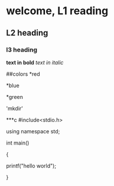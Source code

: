 # welcome, L1 reading
## L2 heading
### l3 heading

**text in bold**
*text in italic*

##colors
*red

*blue

*green

'mkdir'

***c
#include<stdio.h>

using namespace std;

int main()

{

printf("hello world");

}
